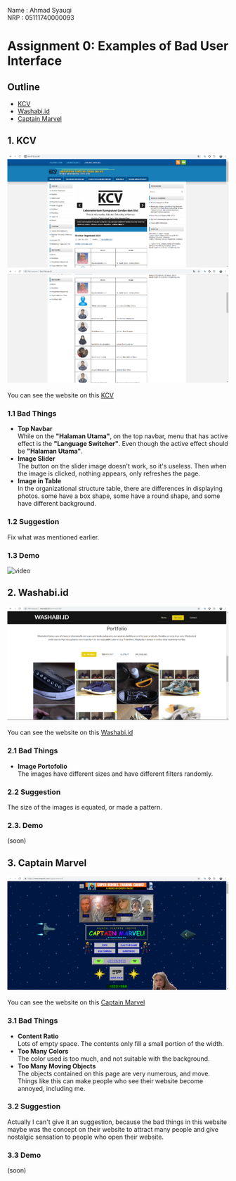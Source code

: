 Name  : Ahmad Syauqi <br>
NRP   : 05111740000093

# Assignment 0: Examples of Bad User Interface

## Outline
- [KCV](#1-KCV)
- [Washabi.id](#2-Washabi.id)
- [Captain Marvel](#3-Captain-Marvel)

## 1. KCV
![kcv1](/Media/Assignment%200/Untitled3.png)
![kcv2](/Media/Assignment%200/Untitled4.png)
<br><br>
You can see the website on this [KCV](http://kcv.if.its.ac.id)
   ### 1.1 Bad Things
   - **Top Navbar**<br>
   While on the **"Halaman Utama"**, on the top navbar, menu that has active effect is the **"Language Switcher"**. Even though the active effect should be **"Halaman Utama"**.
   - **Image Slider**<br>
   The button on the slider image doesn't work, so it's useless. Then when the image is clicked, nothing appears, only refreshes the page.
   - **Image in Table**<br>
   In the organizational structure table, there are differences in displaying photos. some have a box shape, some have a round shape, and some have different background.
   ### 1.2 Suggestion
   Fix what was mentioned earlier.
   ### 1.3 Demo
   ![video](https://drive.google.com/file/d/1lYM8Tq5oFNYF8Ga6SitGQhxEDcWA4cqt/view?usp=sharing)

## 2. Washabi.id
![washabi](/Media/Assignment%200/Untitled5.png)
<br><br>
You can see the website on this [Washabi.id](http://washabi.id)
  ### 2.1 Bad Things
  - **Image Portofolio**<br>
  The images have different sizes and have different filters randomly.
  ### 2.2 Suggestion
  The size of the images is equated, or made a pattern.
  ### 2.3. Demo
  (soon)
  
## 3. Captain Marvel
![marvel](/Media/Assignment%200/Untitled6.png)
<br><br>
You can see the website on this [Captain Marvel](http://marvel.com/captainmarvel)
   ### 3.1 Bad Things
   - **Content Ratio**<br>
   Lots of empty space. The contents only fill a small portion of the width.
   - **Too Many Colors**<br>
   The color used is too much, and not suitable with the background.
   - **Too Many Moving Objects**<br>
   The objects contained on this page are very numerous, and move. Things like this can make people who see their website become annoyed, including me.
   ### 3.2 Suggestion
   Actually I can't give it an suggestion, because the bad things in this website maybe was the concept on their website to attract many people and give nostalgic sensation to people who open their website.
   ### 3.3 Demo
   (soon)

